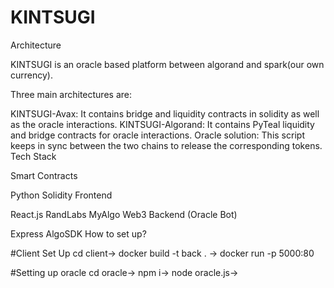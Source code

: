 # KINTSUGI
Architecture

KINTSUGI is an oracle based platform between algorand and spark(our own currency).

Three main architectures are:

KINTSUGI-Avax: It contains bridge and liquidity contracts in solidity as well as the oracle interactions.
KINTSUGI-Algorand: It contains PyTeal liquidity and bridge contracts for oracle interactions.
Oracle solution: This script keeps in sync between the two chains to release the corresponding tokens.
Tech Stack

Smart Contracts

Python
Solidity
Frontend

React.js
RandLabs MyAlgo
Web3
Backend (Oracle Bot)

Express
AlgoSDK
How to set up?

#Client Set Up
cd client->
docker build -t back . ->
docker run -p 5000:80


#Setting up oracle
cd oracle->
npm i->
node oracle.js->
